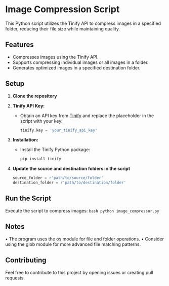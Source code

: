 # Image Compression Script

This Python script utilizes the Tinify API to compress images in a specified folder, reducing their file size while maintaining quality.

## Features

- Compresses images using the Tinify API.
- Supports compressing individual images or all images in a folder.
- Generates optimized images in a specified destination folder.

## Setup

1. **Clone the repository**

2. **Tinify API Key:**
   - Obtain an API key from [Tinify](https://tinypng.com/developers) and replace the placeholder in the script with your key:

     ```python
     tinify.key = 'your_tinify_api_key'
     ```

3. **Installation:**
   - Install the Tinify Python package:

     ```bash
     pip install tinify
     ```

4. **Update the source and destination folders in the script**
    ```python
    source_folder = r'path/to/source/folder'
    destination_folder = r'path/to/destination/folder'
    ```

## Run the Script
Execute the script to compress images:
    ```bash
    python image_compressor.py
    ```

## Notes

• The program uses the os module for file and folder operations.
• Consider using the glob module for more advanced file matching patterns.

## Contributing
Feel free to contribute to this project by opening issues or creating pull requests.

